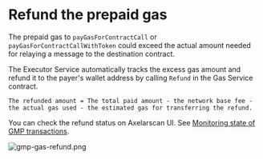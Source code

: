 # Refund the prepaid gas

The prepaid gas to `payGasForContractCall` or `payGasForContractCallWithToken` could exceed the actual amount needed for relaying a message to the destination contract.

The Executor Service automatically tracks the excess gas amount and refund it to the payer's wallet address by calling `Refund` in the Gas Service contract.
```
The refunded amount = The total paid amount - the network base fee - the actual gas used - the estimated gas for transferring the refund.
```
You can check the refund status on Axelarscan UI. See [Monitoring state of GMP transactions](/dev/monitor-recover/monitoring#1-axelarscan-ui).

![gmp-gas-refund.png](/images/gmp-gas-refund.png)